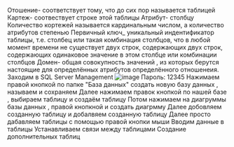 Отошение- соответствует тому, что до сих пор называется таблицей
 Картеж- соотвествует строке этой таблицы
 Атрибут- столбцу
 Количество кортежей называется кардинальным числом, а количество атрибутов степенью
 Первичный ключ_ уникальный индентификатор таблицы, т.е. столбец или такая комбинация столбцов, что в любой момент времени не существует двух строк, содержающих двух строк, содержающих одинаковое значение в этом столбце или комбинации столбцов
 Домен- общая совокупность значений , из которых берутся настоящие для определённых атрибутов определённого отношенеия.
 Заходим в SQL Server Management
 ![image](https://user-images.githubusercontent.com/90375458/134860002-35d8a309-ed2a-4434-b1ed-5d2b6147bd5d.png)
  Пароль: 12345
  Нажимаем правой кнопкой по папке "База данных" создать новую базу данных , называем и сохраняем
  Далее нажимаем правок кнопкой по нашей базе , выбираем таблицу и создаём таблицу
  Потом нажимаем на диагруммы базы данных , правой кнопкной и создать диагрмму 
  Далее добовляем созданную таблицу и добалвяем созданную таблицу
  Далее просто дабавляем таблицы с помощью правой кнопки мыши
  Вводим данные в таблицы
  Устанавливаем связи между таблицами
  Создание дополнительных таблиц

